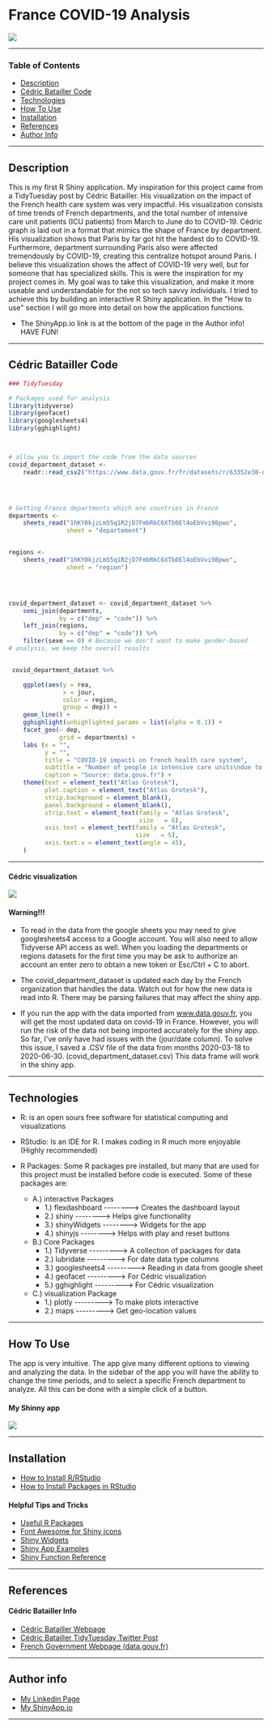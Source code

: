 # France COVID-19 Analysis

![](covid_header_2.jpg)

---


### Table of Contents
- [Description](#description)
- [Cédric Batailler Code](#TidyTuesday)
- [Technologies](#Tech)
- [How To Use](#how-to-use)
- [Installation](#Installation)
- [References](#references)
- [Author Info](#author-info)

---


## Description

This is my first R Shiny application. My inspiration for this project came from a TidyTuesday post by Cédric Batailler. His visualization on the impact of the French health care system was very impactful. His visualization consists of time trends of French departments, and the total number of intensive care unit patients (ICU patients) from  March to June do to COVID-19. Cédric graph is laid out in a format that mimics the shape of France by department. His visualization shows that Paris by far got hit the hardest do to COVID-19. Furthermore, department surrounding Paris also were affected tremendously by COVID-19, creating this centralize hotspot around Paris. I believe this visualization shows the affect of COVID-19 very well, but for someone that has specialized skills. This is were the inspiration for my project comes in. My goal was to take this visualization, and make it more useable and understandable for the not so tech savvy individuals. I tried to achieve this by building an interactive R Shiny application. In the "How to use" section I will go more into detail on how the application functions.



* The ShinyApp.io link is at the bottom of the page in the Author info!
   HAVE FUN!

---


## Cédric Batailler Code

```R
### TidyTuesday

# Packages used for analysis
library(tidyverse)
library(geofacet)
library(googlesheets4)
library(gghighlight)



# allow you to import the code from the data sources
covid_department_dataset <-
    readr::read_csv2("https://www.data.gouv.fr/fr/datasets/r/63352e38-d353-4b54-bfd1-f1b3ee1cabd7")




# Getting France departments which are countries in France
departments <-
    sheets_read("1hKY0kjzLm55q1R2jD7FmbRkC6XTb0El4oEbVvi98pwo",
                sheet = "departement")


regions <-
    sheets_read("1hKY0kjzLm55q1R2jD7FmbRkC6XTb0El4oEbVvi98pwo",
                sheet = "region")




covid_department_dataset <- covid_department_dataset %>%
    semi_join(departments,
              by = c("dep" = "code")) %>%
    left_join(regions,
              by = c("dep" = "code")) %>%
    filter(sexe == 0) # Because we don't want to make gender-based
# analysis, we keep the overall results


 covid_department_dataset %>%

    ggplot(aes(y = rea,
               x = jour,
               color = region,
               group = dep)) +
    geom_line() +
    gghighlight(unhighlighted_params = list(alpha = 0.1)) +
    facet_geo(~ dep,
              grid = departments) +
    labs (x = "",
          y = "",
          title = "COVID-19 impacts on french health care system",
          subtitle = "Number of people in intensive care units\ndue to COVID-19.",
          caption = "Source: data.gouv.fr") +
    theme(text = element_text("Atlas Grotesk"),
          plot.caption = element_text("Atlas Grotesk"),
          strip.background = element_blank(),
          panel.background = element_blank(),
          strip.text = element_text(family = "Atlas Grotesk",
                                    size   = 6),
          axis.text = element_text(family = "Atlas Grotesk",
                                   size   = 5),
          axis.text.x = element_text(angle = 45),
    )
```


---


#### Cédric visualization

![](TidyTuesday_Plot.Rplot.png)

#### Warning!!!
- To read in the data from the google sheets you may need to give googlesheets4 access to a Google account. You will also need to allow Tidyverse API access as well. When you loading the departments or regions datasets for the first time you may be ask to authorize an account an enter zero to obtain a new token or Esc/Ctrl + C to abort.

- The covid_department_dataset is updated each day by the French organization that handles the data. Watch out for how the new data is read into R. There may be parsing failures that may affect the shiny app.

-  If you run the app with the data imported from www.data.gouv.fr, you will get the most updated data on covid-19 in France. However, you will run the risk of the data not being imported accurately for the shiny app. So far, I've only have had issues with the (jour/date column). To solve this issue, I saved a .CSV file of the data from months 2020-03-18 to 2020-06-30. (covid_department_dataset.csv) This data frame will work in the shiny app.
---




## Technologies

- R: is an open sours free software for statistical computing and visualizations

- RStudio: Is an IDE for R. I makes coding in R much more enjoyable (Highly recommended)

- R Packages: Some R packages pre installed, but many that are used for this project must be installed before code is executed. Some of these packages are:
  - A.) interactive Packages
    - 1.) flexdashboard   --------> Creates the dashboard layout
    - 2.) shiny           --------> Helps give functionality
    - 3.) shinyWidgets    --------> Widgets for the app
    - 4.) shinyjs         --------> Helps with play and reset buttons
  - B.) Core Packages
      - 1.) Tidyverse     ---------> A collection of packages for data                           
      - 2.) lubridate     ---------> For date data type columns
      - 3.) googlesheets4 ---------> Reading in data from google sheet
      - 4.) geofacet      ---------> For Cédric visualization
      - 5.) gghighlight   ---------> For Cédric visualization
  - C.) visualization Package
      - 1.) plotly        ---------> To make plots interactive
      - 2.) maps          ---------> Get geo-location values     
---


## How To Use
The app is very intuitive. The app give many different options to viewing and analyzing the data.  In the sidebar of the app you will have the ability to change the time periods, and to select a specific French department to analyze. All this can be done with a simple click of a button.

#### My Shinny app
![](updated_france_covid_app_pic.jpg)





---


## Installation
- [How to Install R/RStudio](https://www.youtube.com/watch?v=9-RrkJQQYqY)
- [How to Install Packages in RStudio](https://www.youtube.com/watch?v=u1r5XTqrCTQ)

#### Helpful Tips and Tricks
- [Useful R Packages](https://support.rstudio.com/hc/en-us/articles/201057987-Quick-list-of-useful-R-packages)
- [Font Awesome for Shiny icons](https://fontawesome.com/)
- [Shiny Widgets](https://shiny.rstudio.com/gallery/widget-gallery.html)
- [Shiny App Examples](https://shiny.rstudio.com/)
- [Shiny Function Reference](https://shiny.rstudio.com/reference/shiny/1.0.5/)
---

## References

#### Cédric Batailler Info
- [Cédric Batailler Webpage](https://cedricbatailler.me/post/2020-covid-map)
- [Cédric Batailler TidyTuesday Twitter Post](https://twitter.com/cedricbatailler/status/1260465718069510144)
- [French Government Webpage (data.gouv.fr)](https://www.data.gouv.fr/fr/)

---

## Author info
- [My Linkedin Page](https://www.linkedin.com/in/samuel-bacon-49285316a/)
- [My ShinyApp.io]( https://sam-bacon-shinyapps.shinyapps.io/France_COVID-19/)
---

